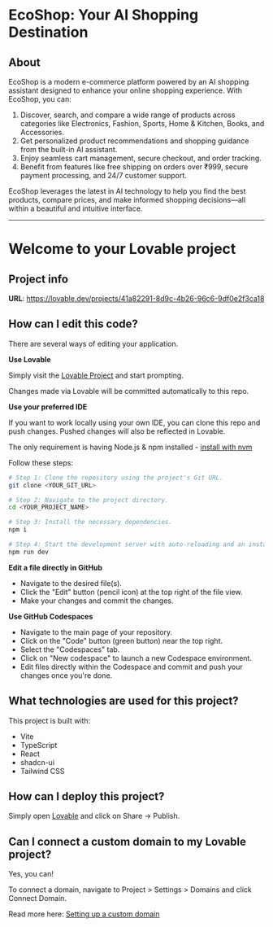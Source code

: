 # EcoShop: Your AI Shopping Destination

## About

EcoShop is a modern e-commerce platform powered by an AI shopping assistant designed to enhance your online shopping experience. With EcoShop, you can:

1. Discover, search, and compare a wide range of products across categories like Electronics, Fashion, Sports, Home & Kitchen, Books, and Accessories.
2. Get personalized product recommendations and shopping guidance from the built-in AI assistant.
3. Enjoy seamless cart management, secure checkout, and order tracking.
4. Benefit from features like free shipping on orders over ₹999, secure payment processing, and 24/7 customer support.

EcoShop leverages the latest in AI technology to help you find the best products, compare prices, and make informed shopping decisions—all within a beautiful and intuitive interface.

---

# Welcome to your Lovable project

## Project info

**URL**: https://lovable.dev/projects/41a82291-8d9c-4b26-96c6-9df0e2f3ca18

## How can I edit this code?

There are several ways of editing your application.

**Use Lovable**

Simply visit the [Lovable Project](https://lovable.dev/projects/41a82291-8d9c-4b26-96c6-9df0e2f3ca18) and start prompting.

Changes made via Lovable will be committed automatically to this repo.

**Use your preferred IDE**

If you want to work locally using your own IDE, you can clone this repo and push changes. Pushed changes will also be reflected in Lovable.

The only requirement is having Node.js & npm installed - [install with nvm](https://github.com/nvm-sh/nvm#installing-and-updating)

Follow these steps:

```sh
# Step 1: Clone the repository using the project's Git URL.
git clone <YOUR_GIT_URL>

# Step 2: Navigate to the project directory.
cd <YOUR_PROJECT_NAME>

# Step 3: Install the necessary dependencies.
npm i

# Step 4: Start the development server with auto-reloading and an instant preview.
npm run dev
```

**Edit a file directly in GitHub**

- Navigate to the desired file(s).
- Click the "Edit" button (pencil icon) at the top right of the file view.
- Make your changes and commit the changes.

**Use GitHub Codespaces**

- Navigate to the main page of your repository.
- Click on the "Code" button (green button) near the top right.
- Select the "Codespaces" tab.
- Click on "New codespace" to launch a new Codespace environment.
- Edit files directly within the Codespace and commit and push your changes once you're done.

## What technologies are used for this project?

This project is built with:

- Vite
- TypeScript
- React
- shadcn-ui
- Tailwind CSS

## How can I deploy this project?

Simply open [Lovable](https://lovable.dev/projects/41a82291-8d9c-4b26-96c6-9df0e2f3ca18) and click on Share -> Publish.

## Can I connect a custom domain to my Lovable project?

Yes, you can!

To connect a domain, navigate to Project > Settings > Domains and click Connect Domain.

Read more here: [Setting up a custom domain](https://docs.lovable.dev/tips-tricks/custom-domain#step-by-step-guide)
